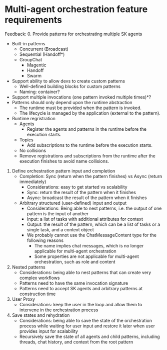 # Multi-agent orchestration feature requirements

Feedback:
0. Provide patterns for orchestrating multiple SK agents
  - Built-in patterns
    - Concurrent (Broadcast)
    - Sequential (Handoff*)
    - GroupChat
      - Magentic
      - Handoff
      - Swarm
  - Support ability to allow devs to create custom patterns
    - Well-defined building blocks for custom patterns
    - Naming: container?
  - Support multiple invocations (one pattern invoked multiple times)*?
  - Patterns should only depend upon the runtime abstraction
    - The runtime must be provided when the pattern is invoked.
    - The lifecycle is managed by the application (external to the pattern).
  - Runtime regristration
    - Agents
      - Register the agents and patterns in the runtime before the execution starts.
    - Topics
      - Add subscriptions to the runtime before the execution starts.
    - No collisions
    - Remove registrations and subscriptions from the runtime after the execution finishes to avoid name collisions.


1. Define orchestration pattern input and completion
      - Completion: Sync (return when the pattern finishes) vs Async (return immediately)
        - Considerations: easy to get started vs scalability
        - Sync: return the result of the pattern when it finishes
        - Async: broadcast the result of the pattern when it finishes
      - Arbitrary structured (user-defined) input and output
        - Considerations: Being able to nest patterns, i.e. the output of one pattern is the input of another
        - Input: a list of tasks with additional attributes for context
        - Output: the result of the pattern, which can be a list of tasks or a single task, and a context object
        - We probably cannot use the ChatMessageContent type for the following reasons
          - The name implies chat messages, which is no longer applicable for multi-agent orchestration
          - Some properties are not applicable for multi-agent orchestration, such as role and content
2. Nested patterns
      - Considerations: being able to nest patterns that can create very complex workflows
      - Patterns need to have the same invocation signature
      - Patterns need to accept SK agents and arbitrary patterns at construction time
3. User Proxy
      - Considerations: keep the user in the loop and allow them to intervene in the orchestration process
4. Save states and rehydration
      - Considerations: being able to save the state of the orchestration process while waiting for user input and restore it later when user provides input for scalability
      - Recursively save the state of all agents and child patterns, including threads, chat history, and context from the root pattern
